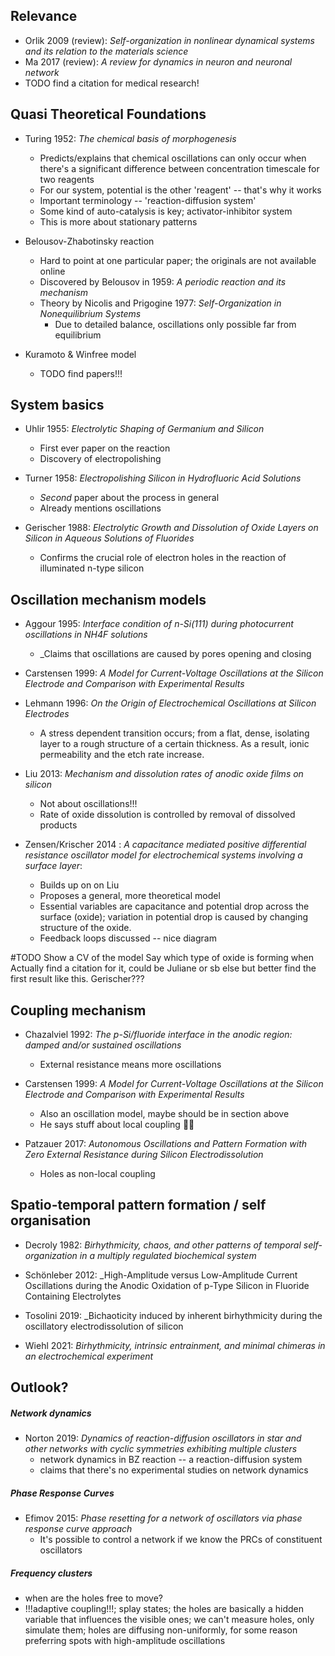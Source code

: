 

## Relevance

* Orlik 2009 (review): _Self-organization in nonlinear dynamical systems and its relation to the materials science_
* Ma 2017 (review): _A review for dynamics in neuron and neuronal network_
* TODO find a citation for medical research!

## Quasi Theoretical Foundations

* Turing 1952: _The chemical basis of morphogenesis_
	* Predicts/explains that chemical oscillations can only occur when there's a significant difference between concentration timescale for two reagents
	* For our system, potential is the other 'reagent' -- that's why it works
	* Important terminology -- 'reaction-diffusion system'
	* Some kind of auto-catalysis is key; activator-inhibitor system
	* This is more about stationary patterns

* Belousov-Zhabotinsky reaction
	* Hard to point at one particular paper; the originals are not available online
	* Discovered by Belousov in 1959: _A periodic reaction and its mechanism_
	* Theory by Nicolis and Prigogine 1977: _Self-Organization in Nonequilibrium Systems_
		* Due to detailed balance, oscillations only possible far from equilibrium

* Kuramoto & Winfree model
	* TODO find papers!!!

## System basics

* Uhlir 1955:  _Electrolytic Shaping of Germanium and Silicon_
	* First ever paper on the reaction
	* Discovery of electropolishing

* Turner 1958: _Electropolishing Silicon in Hydrofluoric Acid Solutions_
	* _Second_ paper about the process in general
	* Already mentions oscillations

* Gerischer 1988: _Electrolytic Growth and Dissolution of Oxide Layers on Silicon in Aqueous Solutions of Fluorides_
	* Confirms the crucial role of electron holes in the reaction of illuminated n-type silicon

## Oscillation mechanism models

* Aggour 1995: _Interface condition of n-Si(111) during photocurrent oscillations in NH4F solutions_
	* _Claims that oscillations are caused by pores opening and closing

* Carstensen 1999: _A Model for Current-Voltage Oscillations at the Silicon Electrode and Comparison with Experimental Results_

* Lehmann 1996: _On the Origin of Electrochemical Oscillations at Silicon Electrodes_
	* A stress dependent transition occurs; from a flat, dense, isolating layer to a rough structure of a certain thickness. As a result, ionic permeability and the etch rate increase.

* Liu 2013: _Mechanism and dissolution rates of anodic oxide films on silicon_
	* Not about oscillations!!!
	* Rate of oxide dissolution is controlled by removal of dissolved products

* Zensen/Krischer 2014 : _A capacitance mediated positive differential resistance oscillator model for electrochemical systems involving a surface layer_:
	* Builds up on on Liu
	* Proposes a general, more theoretical model
	* Essential variables are capacitance and potential drop across the surface (oxide); variation in potential drop is caused by changing structure of the oxide.
	* Feedback loops discussed -- nice diagram

#TODO Show a CV of the model
Say which type of oxide is forming when
Actually find a citation for it, could be Juliane or sb else but better find the first result like this. Gerischer???

## Coupling mechanism

* Chazalviel 1992: _The p-Si/fluoride interface in the anodic region: damped and/or sustained oscillations_
	* External resistance means more oscillations

* Carstensen 1999: _A Model for Current-Voltage Oscillations at the Silicon Electrode and Comparison with Experimental Results_
	* Also an oscillation model, maybe should be in section above
	* He says stuff about local coupling 🤦‍♂️

* Patzauer 2017: _Autonomous Oscillations and Pattern Formation with Zero External Resistance during Silicon Electrodissolution_
	* Holes as non-local coupling

## Spatio-temporal pattern formation / self organisation

* Decroly 1982: _Birhythmicity, chaos, and other patterns of temporal self-organization in a multiply regulated biochemical system_

* Schönleber 2012: _High-Amplitude versus Low-Amplitude Current Oscillations during the Anodic Oxidation of p-Type Silicon in Fluoride Containing Electrolytes

* Tosolini 2019: _Bichaoticity induced by inherent birhythmicity during the oscillatory electrodissolution of silicon

* Wiehl 2021: _Birhythmicity, intrinsic entrainment, and minimal chimeras in an electrochemical experiment_




## Outlook?

##### Network dynamics
* Norton 2019: _Dynamics of reaction-diffusion oscillators in star and other networks with cyclic symmetries exhibiting multiple clusters_
	* network dynamics in BZ reaction -- a reaction-diffusion system
	* claims that there's no experimental studies on network dynamics

##### Phase Response Curves
* Efimov 2015: _Phase resetting for a network of oscillators via phase response curve approach_
	* It's possible to control a network if we know the PRCs of constituent oscillators


##### Frequency clusters
* when are the holes free to move?
* !!!adaptive coupling!!!; splay states; the holes are basically a hidden variable that influences the visible ones; we can't measure holes, only simulate them; holes are diffusing non-uniformly, for some reason preferring spots with high-amplitude oscillations